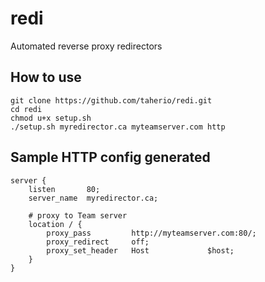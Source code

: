 # redi
Automated reverse proxy redirectors 

## How to use

```
git clone https://github.com/taherio/redi.git
cd redi
chmod u+x setup.sh
./setup.sh myredirector.ca myteamserver.com http
```

## Sample HTTP config generated
```
server {
    listen       80;
    server_name  myredirector.ca;
     
    # proxy to Team server
    location / {
        proxy_pass         http://myteamserver.com:80/;
        proxy_redirect     off;
        proxy_set_header   Host             $host;
    }
}
```
